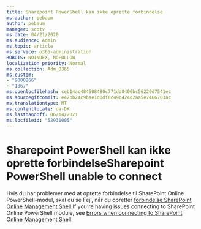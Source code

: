 ```yaml
---
title: Sharepoint PowerShell kan ikke oprette forbindelse
ms.author: pebaum
author: pebaum
manager: scotv
ms.date: 04/21/2020
ms.audience: Admin
ms.topic: article
ms.service: o365-administration
ROBOTS: NOINDEX, NOFOLLOW
localization_priority: Normal
ms.collection: Adm_O365
ms.custom:
- "9000266"
- "1867"
ms.openlocfilehash: ceb14ac484508480c771dd8406bc56220d7541ec
ms.sourcegitcommit: e42bb24c9bae1d0df8c49c424d2aa5e7466703ac
ms.translationtype: MT
ms.contentlocale: da-DK
ms.lasthandoff: 06/14/2021
ms.locfileid: "52931005"
---
```

# <a name="sharepoint-powershell-unable-to-connect"></a><span data-ttu-id="12cf6-102">Sharepoint PowerShell kan ikke oprette forbindelse</span><span class="sxs-lookup"><span data-stu-id="12cf6-102">Sharepoint PowerShell unable to connect</span></span>

<span data-ttu-id="12cf6-103">Hvis du har problemer med at oprette forbindelse til SharePoint Online PowerShell-modul, skal du se Fejl, når du opretter [forbindelse SharePoint Online Management Shell.](/sharepoint/troubleshoot/administration/errors-connecting-to-management-shell)</span><span class="sxs-lookup"><span data-stu-id="12cf6-103">If you're having issues connecting to SharePoint Online PowerShell module, see [Errors when connecting to SharePoint Online Management Shell](/sharepoint/troubleshoot/administration/errors-connecting-to-management-shell).</span></span>